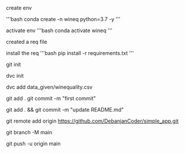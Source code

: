 create env

'''bash
conda create -n wineq python=3.7 -y
'''

activate env
'''bash
conda activate wineq
'''

created a req file

install the req
'''bash
pip install -r requirements.txt
'''

git init

dvc init

dvc add data_given/winequality.csv

git add .
git commit -m "first commit"

git add . && git commit -m "update README.md"

git remote add origin https://github.com/DebanjanCoder/simple_app.git

git branch -M main

git push -u origin main